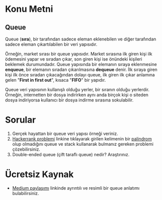 # Konu Metni

## Queue

Queue (**sıra**), bir tarafından sadece eleman eklenebilen ve diğer tarafından sadece eleman çıkartılabilen bir veri yapısıdır.

Örneğin, market sırası bir queue yapısıdır. Market sırasına ilk giren kişi ilk ödemesini yapar ve sıradan çıkar, son giren kişi ise önündeki kişileri beklemek durumundadır. Queue yapısında bir elemanın sıraya eklenmesine **enqueue**, bir elemanın sıradan çıkarılmasına **dequeue** denir. İlk sıraya giren kişi ilk önce sıradan çıkacağından dolayı queue, ilk giren ilk çıkar anlamına gelen "**First in first out**", kısaca "**FIFO**" bir yapıdır.

Queue veri yapısının kullanışlı olduğu yerler, bir sıranın olduğu yerlerdir. Örneğin, internetten bir dosya indirirken aynı anda birçok kişi o siteden dosya indiriyorsa kullanıcı bir dosya indirme sırasına sokulabilir.

# Sorular

1. Gerçek hayattan bir queue veri yapısı örneği veriniz.
2. [Hackerrank problemi](https://www.hackerrank.com/challenges/30-queues-stacks/problem) linkine tıklayarak girilen kelimenin bir [palindrom](https://tr.wikipedia.org/wiki/Palindrom) olup olmadığını queue ve stack kullanarak bulmanız gereken problemi çözebilirsiniz.
3. Double-ended queue (çift taraflı queue) nedir? Araştırınız.



# Ücretsiz Kaynak

* [Medium paylaşımı](https://medium.com/@tolgahan.cepel/do%C4%9Frusal-veri-yap%C4%B1lar%C4%B1-4-kuyruk-queue-dcbd07e8ba77) linkinde ayrıntılı ve resimli bir queue anlatımı bulabilirsiniz.

